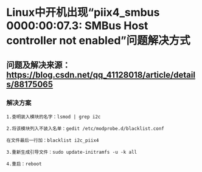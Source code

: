 # Linux中开机出现“piix4_smbus 0000:00:07.3: SMBus Host controller not enabled”问题解决方式
## 问题及解决来源：https://blog.csdn.net/qq_41128018/article/details/88175065
### 解决方案
```
1.查明装入模块的名字：lsmod | grep i2c

2.将该模块列入不装入名单：gedit /etc/modprobe.d/blacklist.conf

在文件最后一行加：blacklist i2c_piix4

3.重新生成引导文件：sudo update-initramfs -u -k all

4.重启：reboot
```
